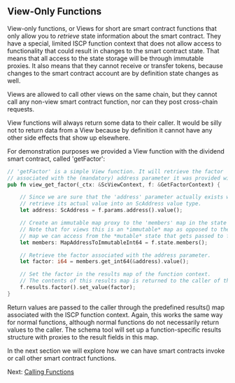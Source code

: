 ## View-Only Functions

View-only functions, or Views for short are smart contract functions that only
allow you to *retrieve* state information about the smart contract. They have a
special, limited ISCP function context that does not allow access to 
functionality
that could result in changes to the smart contract state. That means that all
access to the state storage will be through immutable proxies. It also means
that they cannot receive or transfer tokens, because changes to the smart
contract account are by definition state changes as well.

Views are allowed to call other views on the same chain, but they cannot call
any non-view smart contract function, nor can they post cross-chain requests.

View functions will always return some data to their caller. It would be silly
not to return data from a View because by definition it cannot have any other
side effects that show up elsewhere.

For demonstration purposes we provided a View function with the dividend smart
contract, called 'getFactor':

```Rust
// 'getFactor' is a simple View function. It will retrieve the factor
// associated with the (mandatory) address parameter it was provided with.
pub fn view_get_factor(_ctx: &ScViewContext, f: &GetFactorContext) {

    // Since we are sure that the 'address' parameter actually exists we can
    // retrieve its actual value into an ScAddress value type.
    let address: ScAddress = f.params.address().value();

    // Create an immutable map proxy to the 'members' map in the state storage.
    // Note that for views this is an *immutable* map as opposed to the *mutable*
    // map we can access from the *mutable* state that gets passed to funcs.
    let members: MapAddressToImmutableInt64 = f.state.members();

    // Retrieve the factor associated with the address parameter.
    let factor: i64 = members.get_int64(&address).value();

    // Set the factor in the results map of the function context.
    // The contents of this results map is returned to the caller of the function.
    f.results.factor().set_value(factor);
}
```

Return values are passed to the caller through the predefined results() map
associated with the ISCP function context. Again, this works the same way for
normal functions, although normal functions do not necessarily return values to
the caller. The schema tool will set up a function-specific results structure
with proxies to the result fields in this map.

In the next section we will explore how we can have smart contracts invoke or
call other smart contract functions.

Next: [Calling Functions](Calls.md)
